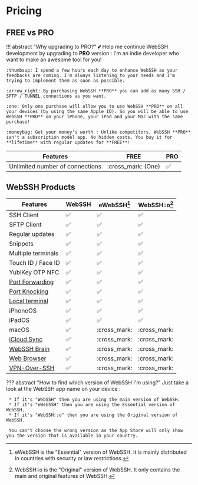 # Pricing
## FREE vs PRO
!!! abstract "Why upgrading to PRO?"
    :two_hearts: Help me continue WebSSH development by upgrading to **PRO** version : I'm an indie developer who want to make an awesome tool for you!

    :thumbsup: I spend a few hours each day to enhance WebSSH as your feedbacks are coming. I'm always listening to your needs and I'm trying to implement them as soon as possible.

    :arrow_right: By purchasing WebSSH **PRO** you can add as many SSH / SFTP / TUNNEL connections as you want.

    :one: Only one purchase will allow you to use WebSSH **PRO** on all your devices (by using the same Apple ID). So you will be able to use WebSSH **PRO** on your iPhone, your iPad and your Mac with the same purchase!

    :moneybag: Get your money's worth : Unlike competitors, WebSSH **PRO** isn't a subscription model app. No hidden costs. You buy it for **lifetime** with regular updates for **FREE**!

| Features | FREE | PRO |
| --- | --- | --- |
| Unlimited number of connections | :cross_mark: (One) | :white_check_mark: | :white_check_mark: | :white_check_mark: |

## WebSSH Products
| Features | WebSSH | eWebSSH[^1] | WebSSH::o[^2] |
| --- | --- | --- | --- |
| SSH Client | :white_check_mark: | :white_check_mark: | :white_check_mark: |
| SFTP Client | :white_check_mark: | :white_check_mark: | :white_check_mark: |
| Regular updates | :white_check_mark: | :white_check_mark: | :white_check_mark: |
| Snippets | :white_check_mark: | :white_check_mark: | :white_check_mark: |
| Multiple terminals | :white_check_mark: | :white_check_mark: | :white_check_mark: |
| Touch ID / Face ID | :white_check_mark: | :white_check_mark: | :white_check_mark: |
| YubiKey OTP NFC | :white_check_mark: | :white_check_mark: | :white_check_mark: |
| [Port Forwarding](/documentation/help/networking/port-forwarding/) | :white_check_mark: | :white_check_mark: | :white_check_mark: |
| [Port Knocking](/documentation/help/networking/port-knocking/) | :white_check_mark: | :white_check_mark: | :white_check_mark: |
| [Local terminal](/documentation/mashREPL/) | :white_check_mark: | :white_check_mark: | :white_check_mark: |
| iPhoneOS | :white_check_mark: | :white_check_mark: | :white_check_mark: |
| iPadOS | :white_check_mark: | :white_check_mark: | :white_check_mark: |
| macOS | :white_check_mark: | :cross_mark: | :cross_mark: |
| [iCloud Sync](/documentation/help/iCloud/) | :white_check_mark: | :cross_mark: | :cross_mark: |
| [WebSSH Brain](/documentation/help/webssh-brain/) | :white_check_mark: | :cross_mark: | :cross_mark: |
| [Web Browser](/documentation/web-browser/) | :white_check_mark: | :cross_mark: | :cross_mark: |
| [VPN-Over-SSH](/documentation/help/networking/vpn-over-ssh/) | :white_check_mark: | :cross_mark: | :cross_mark: |

??? abstract "How to find which version of WebSSH I'm using?"
    Just take a look at the WebSSH app name on your device :
    
     * If it's "WebSSH" then you are using the main version of WebSSH. 
     * If it's "eWebSSH" then you are using the Essential version of WebSSH. 
     * If it's "WebSSH::o" then you are using the Original version of WebSSH.

     You can't choose the wrong version as the App Store will only show you the version that is available in your country.

[^1]: eWebSSH is the "Essential" version of WebSSH. It is mainly distributed in countries with security or law restrictions.
[^2]: WebSSH::o is the "Original" version of WebSSH. It only contains the main and original features of WebSSH.